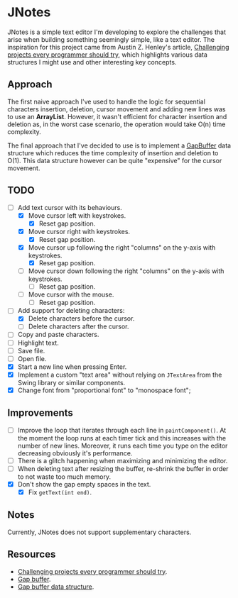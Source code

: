 # JNotes
JNotes is a simple text editor I'm developing to explore the challenges that arise when building something seemingly simple, 
like a text editor. The inspiration for this project came from Austin Z. Henley's article,
[Challenging projects every programmer should try](https://austinhenley.com/blog/challengingprojects.html), which highlights various data structures I might use and other
interesting key concepts.

## Approach
The first naive approach I've used to handle the logic for sequential characters insertion, deletion, cursor movement
and adding new lines was to use an **ArrayList**. However, it wasn't efficient for character insertion and deletion as, 
in the worst case scenario, the operation would take O(n) time complexity. 

The final approach that I've decided to use is to implement a [GapBuffer](https://en.wikipedia.org/wiki/Gap_buffer) data 
structure which reduces the time complexity of insertion and deletion to O(1). This data structure however can be quite 
"expensive" for the cursor movement.

## TODO
- [ ] Add text cursor with its behaviours.
  - [x] Move cursor left with keystrokes.
    - [x] Reset gap position.
  - [x] Move cursor right with keystrokes.
    - [x] Reset gap position.
  - [x] Move cursor up following the right "columns" on the y-axis with keystrokes.
    - [x] Reset gap position.
  - [ ] Move cursor down following the right "columns" on the y-axis with keystrokes.
    - [ ] Reset gap position.
  - [ ] Move cursor with the mouse.
    - [ ] Reset gap position.
- [ ] Add support for deleting characters:
  - [x] Delete characters before the cursor.
  - [ ] Delete characters after the cursor.
- [ ] Copy and paste characters.
- [ ] Highlight text.
- [ ] Save file.
- [ ] Open file.
- [x] Start a new line when pressing Enter.
- [x] Implement a custom "text area" without relying on `JTextArea` from the Swing library or similar components.
- [x] Change font from "proportional font" to "monospace font";

## Improvements
- [ ] Improve the loop that iterates through each line in `paintComponent()`. At the moment the loop runs at each timer tick and this increases with the number of new lines.
    Moreover, it runs each time you type on the editor decreasing obviously it's performance.
- [ ] There is a glitch happening when maximizing and minimizing the editor.
- [ ] When deleting text after resizing the buffer, re-shrink the buffer in order to not waste too much memory.
- [x] Don't show the gap empty spaces in the text.
    - [x] Fix `getText(int end)`.

## Notes
Currently, JNotes does not support supplementary characters.

## Resources
- [Challenging projects every programmer should try](https://austinhenley.com/blog/challengingprojects.html).
- [Gap buffer](https://en.wikipedia.org/wiki/Gap_buffer).
- [Gap buffer data structure](https://www.geeksforgeeks.org/dsa/gap-buffer-data-structure/).